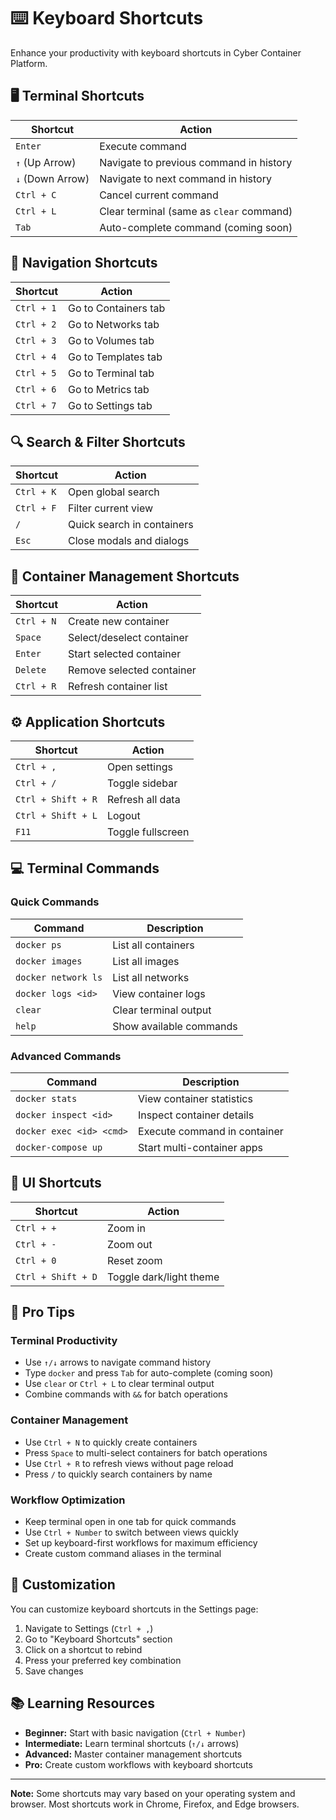 # ⌨️ Keyboard Shortcuts

Enhance your productivity with keyboard shortcuts in Cyber Container Platform.

## 🖥️ Terminal Shortcuts

| Shortcut | Action |
|----------|--------|
| `Enter` | Execute command |
| `↑` (Up Arrow) | Navigate to previous command in history |
| `↓` (Down Arrow) | Navigate to next command in history |
| `Ctrl + C` | Cancel current command |
| `Ctrl + L` | Clear terminal (same as `clear` command) |
| `Tab` | Auto-complete command (coming soon) |

## 🎯 Navigation Shortcuts

| Shortcut | Action |
|----------|--------|
| `Ctrl + 1` | Go to Containers tab |
| `Ctrl + 2` | Go to Networks tab |
| `Ctrl + 3` | Go to Volumes tab |
| `Ctrl + 4` | Go to Templates tab |
| `Ctrl + 5` | Go to Terminal tab |
| `Ctrl + 6` | Go to Metrics tab |
| `Ctrl + 7` | Go to Settings tab |

## 🔍 Search & Filter Shortcuts

| Shortcut | Action |
|----------|--------|
| `Ctrl + K` | Open global search |
| `Ctrl + F` | Filter current view |
| `/` | Quick search in containers |
| `Esc` | Close modals and dialogs |

## 🐳 Container Management Shortcuts

| Shortcut | Action |
|----------|--------|
| `Ctrl + N` | Create new container |
| `Space` | Select/deselect container |
| `Enter` | Start selected container |
| `Delete` | Remove selected container |
| `Ctrl + R` | Refresh container list |

## ⚙️ Application Shortcuts

| Shortcut | Action |
|----------|--------|
| `Ctrl + ,` | Open settings |
| `Ctrl + /` | Toggle sidebar |
| `Ctrl + Shift + R` | Refresh all data |
| `Ctrl + Shift + L` | Logout |
| `F11` | Toggle fullscreen |

## 💻 Terminal Commands

### Quick Commands
| Command | Description |
|---------|-------------|
| `docker ps` | List all containers |
| `docker images` | List all images |
| `docker network ls` | List all networks |
| `docker logs <id>` | View container logs |
| `clear` | Clear terminal output |
| `help` | Show available commands |

### Advanced Commands
| Command | Description |
|---------|-------------|
| `docker stats` | View container statistics |
| `docker inspect <id>` | Inspect container details |
| `docker exec <id> <cmd>` | Execute command in container |
| `docker-compose up` | Start multi-container apps |

## 🎨 UI Shortcuts

| Shortcut | Action |
|----------|--------|
| `Ctrl + +` | Zoom in |
| `Ctrl + -` | Zoom out |
| `Ctrl + 0` | Reset zoom |
| `Ctrl + Shift + D` | Toggle dark/light theme |

## 🚀 Pro Tips

### Terminal Productivity
- Use `↑/↓` arrows to navigate command history
- Type `docker` and press `Tab` for auto-complete (coming soon)
- Use `clear` or `Ctrl + L` to clear terminal output
- Combine commands with `&&` for batch operations

### Container Management
- Use `Ctrl + N` to quickly create containers
- Press `Space` to multi-select containers for batch operations
- Use `Ctrl + R` to refresh views without page reload
- Press `/` to quickly search containers by name

### Workflow Optimization
- Keep terminal open in one tab for quick commands
- Use `Ctrl + Number` to switch between views quickly
- Set up keyboard-first workflows for maximum efficiency
- Create custom command aliases in the terminal

## 🔧 Customization

You can customize keyboard shortcuts in the Settings page:

1. Navigate to Settings (`Ctrl + ,`)
2. Go to "Keyboard Shortcuts" section
3. Click on a shortcut to rebind
4. Press your preferred key combination
5. Save changes

## 📚 Learning Resources

- **Beginner:** Start with basic navigation (`Ctrl + Number`)
- **Intermediate:** Learn terminal shortcuts (`↑/↓` arrows)
- **Advanced:** Master container management shortcuts
- **Pro:** Create custom workflows with keyboard shortcuts

---

**Note:** Some shortcuts may vary based on your operating system and browser. Most shortcuts work in Chrome, Firefox, and Edge browsers.
